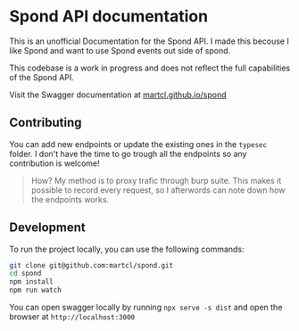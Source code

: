 # Spond API documentation

This is an unofficial Documentation for the Spond API. I made this becouse I like Spond and want to use Spond events out side of spond.  

This codebase is a work in progress and does not reflect the full capabilities of the Spond API.

Visit the Swagger documentation at [martcl.github.io/spond](martcl.github.io/spond)



## Contributing

You can add new endpoints or update the existing ones in the `typesec` folder. I don't have the time to go trough all the endpoints so any contribution is welcome!

> How? My method is to proxy trafic through burp suite. This makes it possible to record every request, so I afterwords can note down how the endpoints works.

## Development 

To run the project locally, you can use the following commands:

```bash
git clone git@github.com:martcl/spond.git
cd spond
npm install
npm run watch
```

You can open swagger locally by running `npx serve -s dist` and open the browser at `http://localhost:3000`
